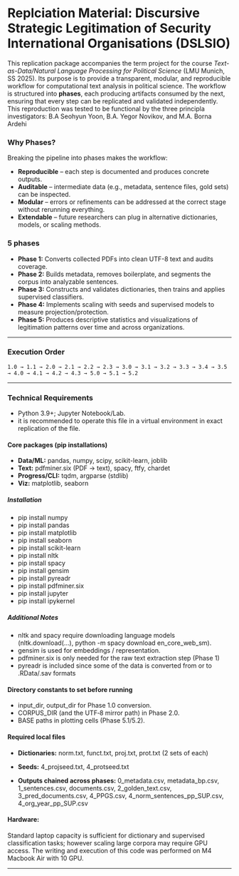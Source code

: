 # **Replciation Material: Discursive Strategic Legitimation of Security International Organisations (DSLSIO)**
This replication package accompanies the term project for the course *Text-as-Data/Natural Language Processing for Political Science* (LMU Munich, SS 2025).  Its purpose is to provide a transparent, modular, and reproducible workflow for computational text analysis in political science. The workflow is structured into **phases**, each producing artifacts consumed by the next, ensuring that every step can be replicated and validated independently. This reproduction was tested to be functional by the three principla investigators: B.A Seohyun Yoon, B.A. Yegor Novikov, and M.A. Borna Ardehi

### **Why Phases?**
Breaking the pipeline into phases makes the workflow:
* **Reproducible** – each step is documented and produces concrete outputs.  
* **Auditable** – intermediate data (e.g., metadata, sentence files, gold sets) can be inspected.  
* **Modular** – errors or refinements can be addressed at the correct stage without rerunning everything.  
* **Extendable** – future researchers can plug in alternative dictionaries, models, or scaling methods.

### **5 phases**
* **Phase 1:** Converts collected PDFs into clean UTF-8 text and audits coverage.
* **Phase 2:** Builds metadata, removes boilerplate, and segments the corpus into analyzable sentences.
* **Phase 3:** Constructs and validates dictionaries, then trains and applies supervised classifiers.
* **Phase 4:** Implements scaling with seeds and supervised models to measure projection/protection.
* **Phase 5:** Produces descriptive statistics and visualizations of legitimation patterns over time and across organizations.

---

### **Execution Order**
`1.0 → 1.1 → 2.0 → 2.1 → 2.2 → 2.3 → 3.0 → 3.1 → 3.2 → 3.3 → 3.4 → 3.5 → 4.0 → 4.1 → 4.2 → 4.3 → 5.0 → 5.1 → 5.2`

---

### **Technical Requirements**
* Python 3.9+; Jupyter Notebook/Lab.  
* it is recommended to operate this file in a virtual environment in exact replication of the file.

#### **Core packages (pip installations)**
* **Data/ML:** pandas, numpy, scipy, scikit-learn, joblib
* **Text:** pdfminer.six (PDF → text), spacy, ftfy, chardet
* **Progress/CLI:** tqdm, argparse (stdlib)
* **Viz:** matplotlib, seaborn

##### *Installation*
* pip install numpy 
* pip install pandas 
* pip install matplotlib 
* pip install seaborn 
* pip install scikit-learn
* pip install nltk 
* pip install spacy 
* pip install gensim 
* pip install pyreadr 
* pip install pdfminer.six 
* pip install jupyter 
* pip install ipykernel 

##### *Additional Notes*
* nltk and spacy require downloading language models (nltk.download(...), python -m spacy download en_core_web_sm).
* gensim is used for embeddings / representation.
* pdfminer.six is only needed for the raw text extraction step (Phase 1)
* pyreadr is included since some of the data is converted from or to .RData/.sav formats

#### **Directory constants to set before running**
* input_dir, output_dir for Phase 1.0 conversion.
* CORPUS_DIR (and the UTF‑8 mirror path) in Phase 2.0.
* BASE paths in plotting cells (Phase 5.1/5.2).

#### **Required local files**
* **Dictionaries:** norm.txt, funct.txt, proj.txt, prot.txt (2 sets of each)
* **Seeds:** 4_projseed.txt, 4_protseed.txt

* **Outputs chained across phases:** 
0_metadata.csv, metadata_bp.csv, 1_sentences.csv, documents.csv, 2_golden_text.csv, 3_pred_documents.csv, 4_PPGS.csv, 4_norm_sentences_pp_SUP.csv, 4_org_year_pp_SUP.csv

#### **Hardware:** 
Standard laptop capacity is sufficient for dictionary and supervised classification tasks; however scaling large corpora may require GPU access. The writing and execution of this code was performed on M4 Macbook Air with 10 GPU.

___________________________________________________
